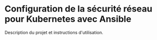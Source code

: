 # Configuration de la sécurité réseau pour Kubernetes avec Ansible
Description du projet et instructions d'utilisation.
